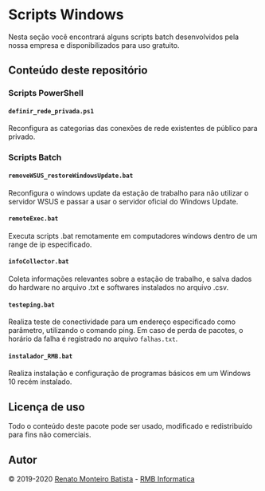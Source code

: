 # Scripts Windows

Nesta seção você encontrará alguns scripts batch desenvolvidos pela nossa empresa e disponibilizados para uso gratuito.

## Conteúdo deste repositório

### Scripts PowerShell

#### `definir_rede_privada.ps1`

Reconfigura as categorias das conexões de rede existentes de público para privado.

### Scripts Batch

#### `removeWSUS_restoreWindowsUpdate.bat`

Reconfigura o windows update da estação de trabalho para não utilizar o servidor WSUS e passar a usar o servidor oficial do Windows Update.

#### `remoteExec.bat`

Executa scripts .bat remotamente em computadores windows dentro de um range de ip especificado.

#### `infoCollector.bat`

Coleta informações relevantes sobre a estação de trabalho, e salva dados do hardware no arquivo .txt e softwares instalados no arquivo .csv.

#### `testeping.bat`

Realiza teste de conectividade para um endereço especificado como parâmetro, utilizando o comando ping. Em caso de perda de pacotes, o horário da falha é registrado no arquivo `falhas.txt`.

#### `instalador_RMB.bat`

Realiza instalação e configuração de programas básicos em um Windows 10 recém instalado.

## Licença de uso
Todo o conteúdo deste pacote pode ser usado, modificado e redistribuído para fins não comerciais.

## Autor

© 2019-2020 [Renato Monteiro Batista](www.renato.ovh) - [RMB Informatica](www.rmbinformatica.com)
